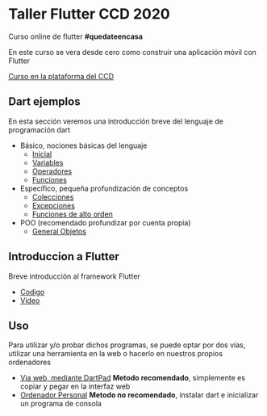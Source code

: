 # Taller Flutter CCD 2020
Curso online de flutter **#quedateencasa**

En este curso se vera desde cero como construir una aplicación móvil con Flutter

[Curso en la plataforma del CCD](https://ccd-simple.web.app/cursos/aDtjo71hQh25YqmNDaHy)

## Dart ejemplos

En esta sección veremos una introducción breve del lenguaje de programación dart

* Básico, nociones básicas del lenguaje
    * [Inicial](https://github.com/Alvardud/taller_flutter_CCD2020/blob/dart-ejemplos/lib/dart_basico/inicial.dart)
    * [Variables](https://github.com/Alvardud/taller_flutter_CCD2020/blob/dart-ejemplos/lib/dart_basico/variables.dart)
    * [Operadores](https://github.com/Alvardud/taller_flutter_CCD2020/blob/dart-ejemplos/lib/dart_basico/operadores.dart)
    * [Funciones](https://github.com/Alvardud/taller_flutter_CCD2020/blob/dart-ejemplos/lib/dart_basico/funciones.dart)
* Específico, pequeña profundización de conceptos
    * [Colecciones](https://github.com/Alvardud/taller_flutter_CCD2020/blob/dart-ejemplos/lib/dart_basico/colecciones.dart)
    * [Excepciones](https://github.com/Alvardud/taller_flutter_CCD2020/blob/dart-ejemplos/lib/dart_basico/excepciones.dart)
    * [Funciones de alto orden](https://github.com/Alvardud/taller_flutter_CCD2020/blob/dart-ejemplos/lib/dart_basico/funciones_alto_orden.dart)
* POO (recomendado profundizar por cuenta propia)
    * [General Objetos](https://github.com/Alvardud/taller_flutter_CCD2020/blob/dart-ejemplos/lib/dart_basico/POO.dart)

## Introduccion a Flutter

Breve introducción al framework Flutter

* [Codigo](https://github.com/Alvardud/taller_flutter_CCD2020/tree/introduccion)
* [Video](https://www.youtube.com/watch?v=cY65T8_2Vk4&t=1s)

## Uso

Para utilizar y/o probar dichos programas, se puede optar por dos vías, utilizar una herramienta en la web o hacerlo en nuestros propios ordenadores

* [Via web, mediante DartPad](https://dartpad.dev/) **Metodo recomendado**, simplemente es copiar y pegar en la interfaz web
* [Ordenador Personal](https://dart.dev/tutorials/server/cmdline) **Metodo no recomendado**, instalar dart e inicializar un programa de consola
